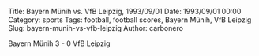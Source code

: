 Title: Bayern Münih vs. VfB Leipzig, 1993/09/01
Date: 1993/09/01 00:00
Category: sports
Tags: football, football scores, Bayern Münih, VfB Leipzig
Slug: bayern-munih-vs-vfb-leipzig
Author: carbonero


Bayern Münih 3 - 0 VfB Leipzig
